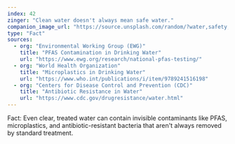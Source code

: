 ```yaml
---
index: 42
zinger: "Clean water doesn't always mean safe water."
companion_image_url: "https://source.unsplash.com/random/?water,safety,contamination"
type: "Fact"
sources:
  - org: "Environmental Working Group (EWG)"
    title: "PFAS Contamination in Drinking Water"
    url: "https://www.ewg.org/research/national-pfas-testing/"
  - org: "World Health Organization"
    title: "Microplastics in Drinking Water"
    url: "https://www.who.int/publications/i/item/9789241516198"
  - org: "Centers for Disease Control and Prevention (CDC)"
    title: "Antibiotic Resistance in Water"
    url: "https://www.cdc.gov/drugresistance/water.html"
---
```

Fact: Even clear, treated water can contain invisible contaminants like PFAS, microplastics, and antibiotic-resistant bacteria that aren't always removed by standard treatment.
